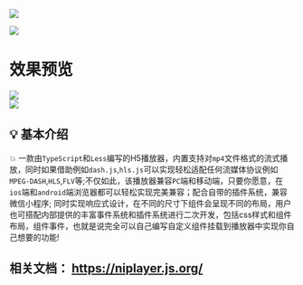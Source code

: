 <p><img src="https://user-images.githubusercontent.com/69229785/218659902-9f5f15b7-59ba-4920-92a6-e8f7da0e9589.png" /><p/>
<img src="https://img.shields.io/badge/NiPlayer-1.4.3-red"/><br/>

<h1>效果预览</h1>
<img src="https://user-images.githubusercontent.com/69229785/236618465-eb4e580c-54d6-4c00-9ae0-886878aecd74.png" /><br />
<img src="https://user-images.githubusercontent.com/69229785/236618495-e93cb0ae-258d-4c1a-9eb3-45ede1964e9f.png" /><br />

## :bulb: 基本介绍
:boom: 一款由```TypeScript```和```Less```编写的H5播放器，内置支持对```mp4```文件格式的流式播放，同时如果借助例如```dash.js```,```hls.js```可以实现轻松适配任何流媒体协议例如```MPEG-DASH```,```HLS```,```FLV```等;不仅如此，该播放器兼容```PC```端和移动端，只要你愿意，在```ios```端和```android```端浏览器都可以轻松实现完美兼容；配合自带的插件系统，兼容微信小程序; 同时实现响应式设计，在不同的尺寸下组件会呈现不同的布局，用户也可搭配内部提供的丰富事件系统和插件系统进行二次开发，包括css样式和组件布局，组件事件，也就是说完全可以自己编写自定义组件挂载到播放器中实现你自己想要的功能!
## 相关文档： https://niplayer.js.org/
